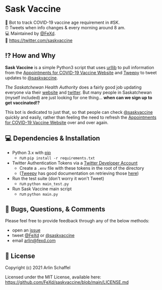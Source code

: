 # Sask Vaccine
🤖 Bot to track COVID-19 vaccine age requirement in #SK.  
⏰ Tweets when info changes & every morning around 8 am.  
💻 Maintained by [@FeXd](https://github.com/FeXd).  
🐣 https://twitter.com/saskvaccine  

## ⁉️ How and Why
**Sask Vaccine** is a simple Python3 script that uses [urllib](https://docs.python.org/3/library/urllib.html) to pull information from the [Appointments for COVID-19 Vaccine Website](https://www.saskatchewan.ca/government/health-care-administration-and-provider-resources/treatment-procedures-and-guidelines/emerging-public-health-issues/2019-novel-coronavirus/covid-19-vaccine/vaccine-booking) and [Tweepy](https://github.com/tweepy/tweepy) to tweet updates to [@saskvaccine](https://twitter.com/saskvaccine).

_The Saskatchewan Health Authority_ does a fairly good job updating everyone via their [website](https://www.saskhealthauthority.ca/) and [twitter](https://twitter.com/SaskHealth). But many people in Saskatchewan (myself included) are just looking for one thing... **when can we sign up to get vaccinated!?**  

This bot is dedicated to just that, so that people can check [@saskvaccine](https://twitter.com/saskvaccine) quickly and easily, rather than feeling the need to refresh the [Appointments for COVID-19 Vaccine Website](https://www.saskatchewan.ca/government/health-care-administration-and-provider-resources/treatment-procedures-and-guidelines/emerging-public-health-issues/2019-novel-coronavirus/covid-19-vaccine/vaccine-booking) over and over again.

## 💻 Dependencies & Installation
- Python 3.x with [pip](https://pypi.org/project/pip/)
     - run `pip install -r requirements.txt`
- Twitter Authentication Tokens via a [Twitter Developer Account](https://developer.twitter.com/)
     - Create a `.env` file with these tokens in the root of the directory
     - ([Tweepy](https://www.tweepy.org/) has good documentation on retrieving those [here](https://docs.tweepy.org/en/latest/auth_tutorial.html))
- Run the test suite (don't worry it won't Tweet)
     - run `python main_test.py`
- Run Sask Vaccine main script
     - run `python main.py`

## 🐞 Bugs, Questions, & Comments
Please feel free to provide feedback through any of the below methods:
- open an [issue](https://github.com/FeXd/saskvaccine/issues)  
- tweet [@FeXd](https://twitter.com/fexd) or [@saskvaccine](https://twitter.com/saskvaccine)  
- email <arlin@fexd.com>  

## 📜 License
Copyright (c) 2021 Arlin Schaffel

Licensed under the MIT License, available here:
https://github.com/FeXd/saskvaccine/blob/main/LICENSE.md
